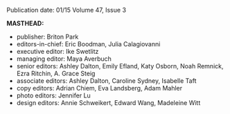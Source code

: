 Publication date: 01/15
Volume 47, Issue 3

**MASTHEAD:**
- publisher: Briton Park
- editors-in-chief: Eric Boodman, Julia Calagiovanni
- executive editor: Ike Swetlitz
- managing editor: Maya Averbuch
- senior editors: Ashley Dalton, Emily Efland, Katy Osborn, Noah Remnick, Ezra Ritchin, A. Grace Steig
- associate editors: Ashley Dalton, Caroline Sydney, Isabelle Taft
- copy editors: Adrian Chiem, Eva Landsberg, Adam Mahler
- photo editors: Jennifer Lu
- design editors: Annie Schweikert, Edward Wang, Madeleine Witt

